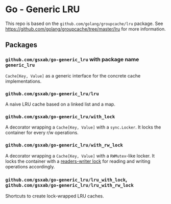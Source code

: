 # Go - Generic LRU

This repo is based on the `github.com/golang/groupcache/lru` package.
See <https://github.com/golang/groupcache/tree/master/lru> for more information.

## Packages

### `github.com/gsxab/go-generic_lru` with package name `generic_lru`

`Cache[Key, Value]` as a generic interface for the concrete cache implementations.

### `github.com/gsxab/go-generic_lru/lru`

A naive LRU cache based on a linked list and a map.

### `github.com/gsxab/go-generic_lru/with_lock`

A decorator wrapping a `Cache[Key, Value]` with a `sync.Locker`. It locks the container for every r/w operations.

### `github.com/gsxab/go-generic_lru/with_rw_lock`

A decorator wrapping a `Cache[Key, Value]` with a `RWMutex`-like locker. It locks the container with a [readers-writer lock](https://en.wikipedia.org/wiki/Readers%E2%80%93writer_lock) for reading and writing operations accordingly.

### `github.com/gsxab/go-generic_lru/lru_with_lock`, `github.com/gsxab/go-generic_lru/lru_with_rw_lock`

Shortcuts to create lock-wrapped LRU caches.
